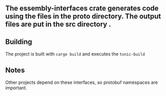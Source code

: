 ## The essembly-interfaces crate generates code using the files in the proto directory.  The output files are put in the src directory .  

## Building
The project is built with `cargo build` and executes the `tonic-build`


## Notes
Other projects depend on these interfaces, so protobuf namespaces are important.